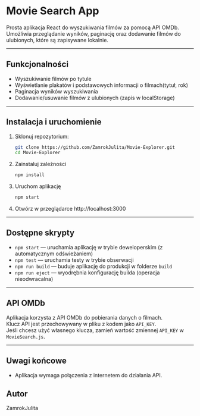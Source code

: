 # Movie Search App

Prosta aplikacja React do wyszukiwania filmów za pomocą API OMDb.  
Umożliwia przeglądanie wyników, paginację oraz dodawanie filmów do ulubionych, które są zapisywane lokalnie.

---

## Funkcjonalności

- Wyszukiwanie filmów po tytule
- Wyświetlanie plakatów i podstawowych informacji o filmach(tytuł, rok)
- Paginacja wyników wyszukiwania
- Dodawanie/usuwanie filmów z ulubionych (zapis w localStorage)

---

## Instalacja i uruchomienie

1. Sklonuj repozytorium:
   ```bash
   git clone https://github.com/ZamrokJulita/Movie-Explorer.git
   cd Movie-Explorer
2. Zainstaluj zależności
   ```bash
   npm install
3. Uruchom aplikację
   ```bash
   npm start
4. Otwórz w przeglądarce
   http://localhost:3000

---

## Dostępne skrypty

- `npm start` — uruchamia aplikację w trybie deweloperskim (z automatycznym odświeżaniem)
- `npm test` — uruchamia testy w trybie obserwacji
- `npm run build` — buduje aplikację do produkcji w folderze `build`
- `npm run eject` — wyodrębnia konfigurację builda (operacja nieodwracalna)

---

## API OMDb

Aplikacja korzysta z API OMDb do pobierania danych o filmach.  
Klucz API jest przechowywany w pliku z kodem jako `API_KEY`.  
Jeśli chcesz użyć własnego klucza, zamień wartość zmiennej `API_KEY` w `MovieSearch.js`.

---

## Uwagi końcowe

- Aplikacja wymaga połączenia z internetem do działania API.

## Autor

ZamrokJulita
